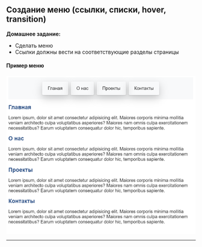 
## Создание меню (ссылки, списки, hover, transition)

**Домашнее задание:**
- Сделать меню
- Ссылки должны вести на соответствующие разделы страницы

#### Пример меню
<img src="./img/img1.png" />

---

